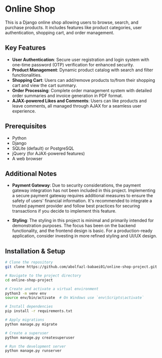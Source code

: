 # Online Shop

This is a Django online shop allowing users to browse, search, and purchase products. It includes features like product categories, user authentication, shopping cart, and order management.

## Key Features
- **User Authentication**: Secure user registration and login system with one-time password (OTP) verification for enhanced security.
-  **Product Management**: Dynamic product catalog with search and filter functionalities.
-  **Shopping Cart**: Users can add/remove products to/from their shopping cart and view the cart summary.
-  **Order Processing**: Complete order management system with detailed order summaries and invoice generation in PDF format.
-  **AJAX-powered Likes and Comments**: Users can like products and leave comments, all managed through AJAX for a seamless user experience.



## Prerequisites
- Python 
- Django 
- SQLite (default) or PostgreSQL
- jQuery (for AJAX-powered features) 
- A web browser


## Additional Notes

- **Payment Gateway**: Due to security considerations, the payment gateway integration has not been included in this project. Implementing a secure payment gateway requires additional measures to ensure the safety of users' financial information. It's recommended to integrate a trusted payment provider and follow best practices for securing transactions if you decide to implement this feature.

- **Styling**: The styling in this project is minimal and primarily intended for demonstration purposes. The focus has been on the backend functionality, and the frontend design is basic. For a production-ready application, consider investing in more refined styling and UI/UX design.



## Installation & Setup
```bash
# Clone the repository
git clone https://github.com/abolfazl-babaei01/online-shop-project.git

# Navigate to the project directory
cd online-shop-project

# Create and activate a virtual environment
python3 -m venv env
source env/bin/activate  # On Windows use `env\Scripts\activate`

# Install dependencies
pip install -r requirements.txt

# Apply migrations
python manage.py migrate

# Create a superuser
python manage.py createsuperuser

# Run the development server
python manage.py runserver


